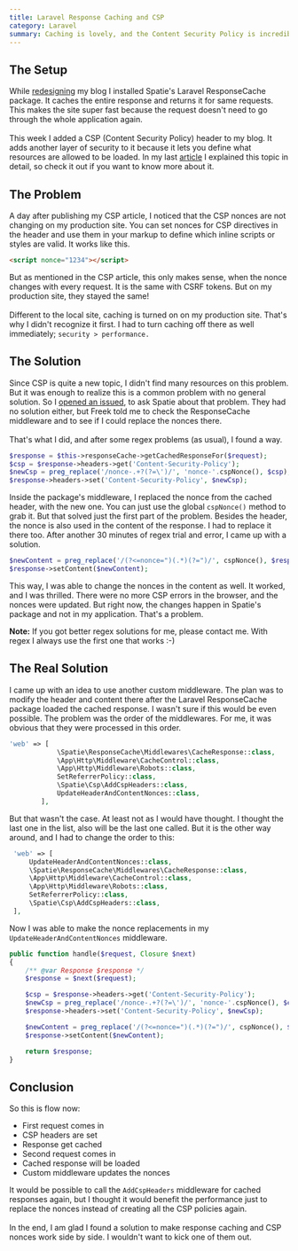 ```yaml
---
title: Laravel Response Caching and CSP
category: Laravel
summary: Caching is lovely, and the Content Security Policy is incredible. But when you put them together... 🤯 Let me show you the problems I encountered, and how I fixed them.
---
```


## The Setup
While [redesigning](https://christoph-rumpel.com/2018/01/how-i-redesigned-my-blog-and-moved-it-from-jekyll-to-laravel) my blog I installed Spatie's Laravel ResponseCache package. It caches the entire response and returns it for same requests. This makes the site super fast because the request doesn't need to go through the whole application again.
<br /><br />
This week I added a CSP (Content Security Policy) header to my blog. It adds another layer of security to it because it lets you define what resources are allowed to be loaded. In my last [article](https://christoph-rumpel.com/2018/03/content-security-policy-101) I explained this topic in detail, so check it out if you want to know more about it.

## The Problem
A day after publishing my CSP article, I noticed that the CSP nonces are not changing on my production site. You can set nonces for CSP directives in the header and use them in your markup to define which inline scripts or styles are valid. It works like this.
```html
<script nonce="1234"></script>
```

But as mentioned in the CSP article, this only makes sense, when the nonce changes with every request. It is the same with CSRF tokens. But on my production site, they stayed the same!
<br /><br />
Different to the local site, caching is turned on on my production site. That's why I didn't recognize it first. I had to turn caching off there as well immediately; `security > performance.`

## The Solution

Since CSP is quite a new topic, I didn't find many resources on this problem. But it was enough to realize this is a common problem with no general solution. So I [opened an issued](https://github.com/spatie/laravel-responsecache/issues/122), to ask Spatie about that problem. They had no solution either, but Freek told me to check the ResponseCache middleware and to see if I could replace the nonces there.
<br /><br />
That's what I did, and after some regex problems (as usual), I found a way.

```php
$response = $this->responseCache->getCachedResponseFor($request);
$csp = $response->headers->get('Content-Security-Policy');
$newCsp = preg_replace('/nonce-.+?(?=\')/', 'nonce-'.cspNonce(), $csp);
$response->headers->set('Content-Security-Policy', $newCsp);
```

Inside the package's middleware, I replaced the nonce from the cached header, with the new one. You can just use the global `cspNonce()` method to grab it. But that solved just the first part of the problem. Besides the header, the nonce is also used in the content of the response. I had to replace it there too. After another 30 minutes of regex trial and error, I came up with a solution.

```php
$newContent = preg_replace('/(?<=nonce=")(.*)(?=")/', cspNonce(), $response->getContent());
$response->setContent($newContent);
```

This way, I was able to change the nonces in the content as well. It worked, and I was thrilled. There were no more CSP errors in the browser, and the nonces were updated. But right now, the changes happen in Spatie's package and not in my application. That's a problem.

<div class="blognote"><strong>Note:</strong> If you got better regex solutions for me, please contact me. With regex I always use the first one that works :-)</div>

## The Real Solution

I came up with an idea to use another custom middleware. The plan was to modify the header and content there after the Laravel ResponseCache package loaded the cached response. I wasn't sure if this would be even possible. The problem was the order of the middlewares. For me, it was obvious that they were processed in this order.

```php
'web' => [
            \Spatie\ResponseCache\Middlewares\CacheResponse::class,
            \App\Http\Middleware\CacheControl::class,
            \App\Http\Middleware\Robots::class,
            SetReferrerPolicy::class,
            \Spatie\Csp\AddCspHeaders::class,
            UpdateHeaderAndContentNonces::class,
        ],
```

But that wasn't the case. At least not as I would have thought. I thought the last one in the list, also will be the last one called. But it is the other way around, and I had to change the order to this:

```php
 'web' => [
	 UpdateHeaderAndContentNonces::class,
	 \Spatie\ResponseCache\Middlewares\CacheResponse::class,
	 \App\Http\Middleware\CacheControl::class,
	 \App\Http\Middleware\Robots::class,
	 SetReferrerPolicy::class,
	 \Spatie\Csp\AddCspHeaders::class,
 ],
```

Now I was able to make the nonce replacements in my `UpdateHeaderAndContentNonces` middleware.

```php
public function handle($request, Closure $next)
{
    /** @var Response $response */
    $response = $next($request);

    $csp = $response->headers->get('Content-Security-Policy');
    $newCsp = preg_replace('/nonce-.+?(?=\')/', 'nonce-'.cspNonce(), $csp);
    $response->headers->set('Content-Security-Policy', $newCsp);

    $newContent = preg_replace('/(?<=nonce=")(.*)(?=")/', cspNonce(), $response->getContent());
    $response->setContent($newContent);

    return $response;
}
```

## Conclusion

So this is flow now:

* First request comes in
* CSP headers are set
* Response get cached
* Second request comes in
* Cached response will be loaded
* Custom middleware updates the nonces

It would be possible to call the `AddCspHeaders` middleware for cached responses again, but I thought it would benefit the performance just to replace the nonces instead of creating all the CSP policies again.
<br /><br />
In the end, I am glad I found a solution to make response caching and CSP nonces work side by side. I wouldn't want to kick one of them out.